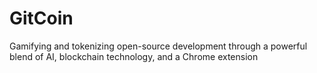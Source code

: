 # GitCoin
Gamifying and tokenizing open-source development through a powerful blend of AI, blockchain technology, and a Chrome extension
